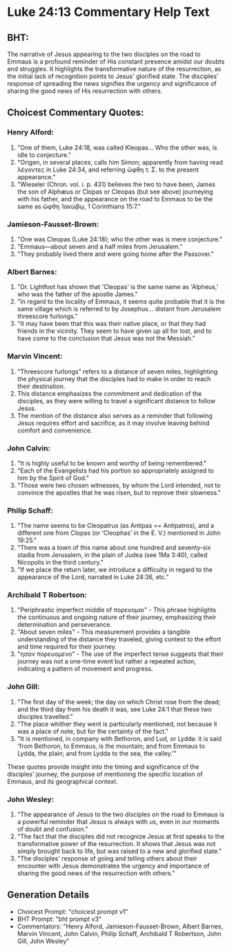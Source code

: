 # Luke 24:13 Commentary Help Text

## BHT:
The narrative of Jesus appearing to the two disciples on the road to Emmaus is a profound reminder of His constant presence amidst our doubts and struggles. It highlights the transformative nature of the resurrection, as the initial lack of recognition points to Jesus' glorified state. The disciples' response of spreading the news signifies the urgency and significance of sharing the good news of His resurrection with others.

## Choicest Commentary Quotes:
### Henry Alford:
1. "One of them, Luke 24:18, was called Kleopas... Who the other was, is idle to conjecture." 
2. "Origen, in several places, calls him Simon; apparently from having read λέγοντες in Luke 24:34, and referring ὤφθη τ. Σ. to the present appearance."
3. "Wieseler (Chron. vol. i. p. 431) believes the two to have been, James the son of Alphæus or Clopas or Cleopas (but see above) journeying with his father, and the appearance on the road to Emmaus to be the same as ὤφθη Ἰακώβῳ, 1 Corinthians 15:7."

### Jamieson-Fausset-Brown:
1. "One was Cleopas (Luke 24:18); who the other was is mere conjecture."
2. "Emmaus—about seven and a half miles from Jerusalem."
3. "They probably lived there and were going home after the Passover."

### Albert Barnes:
1. "Dr. Lightfoot has shown that 'Cleopas' is the same name as 'Alpheus,' who was the father of the apostle James." 
2. "In regard to the locality of Emmaus, it seems quite probable that it is the same village which is referred to by Josephus... distant from Jerusalem threescore furlongs."
3. "It may have been that this was their native place, or that they had friends in the vicinity. They seem to have given up all for lost, and to have come to the conclusion that Jesus was not the Messiah."

### Marvin Vincent:
1. "Threescore furlongs" refers to a distance of seven miles, highlighting the physical journey that the disciples had to make in order to reach their destination.
2. This distance emphasizes the commitment and dedication of the disciples, as they were willing to travel a significant distance to follow Jesus.
3. The mention of the distance also serves as a reminder that following Jesus requires effort and sacrifice, as it may involve leaving behind comfort and convenience.

### John Calvin:
1. "It is highly useful to be known and worthy of being remembered."
2. "Each of the Evangelists had his portion so appropriately assigned to him by the Spirit of God."
3. "Those were two chosen witnesses, by whom the Lord intended, not to convince the apostles that he was risen, but to reprove their slowness."

### Philip Schaff:
1. "The name seems to be Cleopatrus (as Antipas == Antipatros), and a different one from Clopas (or ‘Cleophas’ in the E. V.) mentioned in John 19:25."
2. "There was a town of this name about one hundred and seventy-six stadia from Jerusalem, in the plain of Judea (see 1Ma 3:40), called Nicopolis in the third century."
3. "If we place the return later, we introduce a difficulty in regard to the appearance of the Lord, narrated in Luke 24:36, etc."

### Archibald T Robertson:
1. "Periphrastic imperfect middle of πορευομαι" - This phrase highlights the continuous and ongoing nature of their journey, emphasizing their determination and perseverance.
2. "About seven miles" - This measurement provides a tangible understanding of the distance they traveled, giving context to the effort and time required for their journey.
3. "ησαν πορευομενο" - The use of the imperfect tense suggests that their journey was not a one-time event but rather a repeated action, indicating a pattern of movement and progress.

### John Gill:
1. "The first day of the week; the day on which Christ rose from the dead; and the third day from his death it was, see Luke 24:1 that these two disciples travelled." 
2. "The place whither they went is particularly mentioned, not because it was a place of note, but for the certainty of the fact."
3. "It is mentioned, in company with Bethoron, and Lud, or Lydda: it is said 'from Bethoron, to Emmaus, is the mountain; and from Emmaus to Lydda, the plain; and from Lydda to the sea, the valley.'"

These quotes provide insight into the timing and significance of the disciples' journey, the purpose of mentioning the specific location of Emmaus, and its geographical context.

### John Wesley:
1. "The appearance of Jesus to the two disciples on the road to Emmaus is a powerful reminder that Jesus is always with us, even in our moments of doubt and confusion."
2. "The fact that the disciples did not recognize Jesus at first speaks to the transformative power of the resurrection. It shows that Jesus was not simply brought back to life, but was raised to a new and glorified state."
3. "The disciples' response of going and telling others about their encounter with Jesus demonstrates the urgency and importance of sharing the good news of the resurrection with others."


## Generation Details
- Choicest Prompt: "choicest prompt v1"
- BHT Prompt: "bht prompt v3"
- Commentators: "Henry Alford, Jamieson-Fausset-Brown, Albert Barnes, Marvin Vincent, John Calvin, Philip Schaff, Archibald T Robertson, John Gill, John Wesley"
